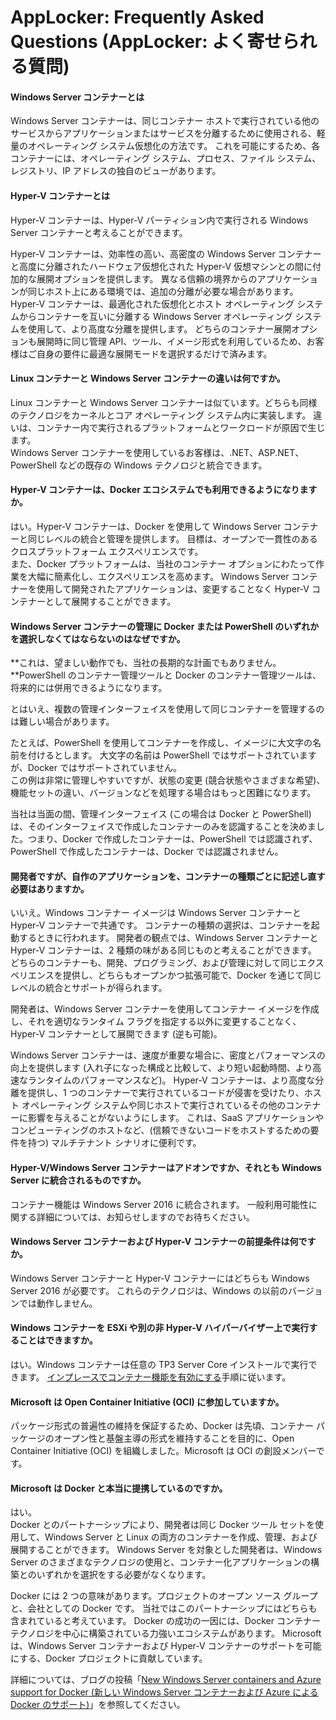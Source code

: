 # AppLocker: Frequently Asked Questions (AppLocker: よく寄せられる質問)

#### Windows Server コンテナーとは

Windows Server コンテナーは、同じコンテナー ホストで実行されている他のサービスからアプリケーションまたはサービスを分離するために使用される、軽量のオペレーティング システム仮想化の方法です。 これを可能にするため、各コンテナーには、オペレーティング システム、プロセス、ファイル システム、レジストリ、IP アドレスの独自のビューがあります。

#### Hyper-V コンテナーとは

Hyper-V コンテナーは、Hyper-V パーティション内で実行される Windows Server コンテナーと考えることができます。

Hyper-V コンテナーは、効率性の高い、高密度の Windows Server コンテナーと高度に分離されたハードウェア仮想化された Hyper-V 仮想マシンとの間に付加的な展開オプションを提供します。 異なる信頼の境界からのアプリケーションが同じホスト上にある環境では、追加の分離が必要な場合があります。 Hyper-V コンテナーは、最適化された仮想化とホスト オペレーティング システムからコンテナーを互いに分離する Windows Server オペレーティング システムを使用して、より高度な分離を提供します。 どちらのコンテナー展開オプションも展開時に同じ管理 API、ツール、イメージ形式を利用しているため、お客様はご自身の要件に最適な展開モードを選択するだけで済みます。

#### Linux コンテナーと Windows Server コンテナーの違いは何ですか。

Linux コンテナーと Windows Server コンテナーは似ています。どちらも同様のテクノロジをカーネルとコア オペレーティング システム内に実装します。 違いは、コンテナー内で実行されるプラットフォームとワークロードが原因で生じます。  
Windows Server コンテナーを使用しているお客様は、.NET、ASP.NET、PowerShell などの既存の Windows テクノロジと統合できます。

#### Hyper-V コンテナーは、Docker エコシステムでも利用できるようになりますか。

はい。Hyper-V コンテナーは、Docker を使用して Windows Server コンテナーと同じレベルの統合と管理を提供します。 目標は、オープンで一貫性のあるクロスプラットフォーム エクスペリエンスです。  
また、Docker プラットフォームは、当社のコンテナー オプションにわたって作業を大幅に簡素化し、エクスペリエンスを高めます。 Windows Server コンテナーを使用して開発されたアプリケーションは、変更することなく Hyper-V コンテナーとして展開することができます。

#### Windows Server コンテナーの管理に Docker または PowerShell のいずれかを選択しなくてはならないのはなぜですか。

**これは、望ましい動作でも、当社の長期的な計画でもありません。**PowerShell のコンテナー管理ツールと Docker のコンテナー管理ツールは、将来的には併用できるようになります。

とはいえ、複数の管理インターフェイスを使用して同じコンテナーを管理するのは難しい場合があります。

たとえば、PowerShell を使用してコンテナーを作成し、イメージに大文字の名前を付けるとします。 大文字の名前は PowerShell ではサポートされていますが、Docker ではサポートされていません。  
この例は非常に管理しやすいですが、状態の変更 (競合状態やさまざまな希望)、機能セットの違い、バージョンなどを処理する場合はもっと困難になります。

当社は当面の間、管理インターフェイス (この場合は Docker と PowerShell) は、そのインターフェイスで作成したコンテナーのみを認識することを決めました。つまり、Docker で作成したコンテナーは、PowerShell では認識されず、PowerShell で作成したコンテナーは、Docker では認識されません。

#### 開発者ですが、自作のアプリケーションを、コンテナーの種類ごとに記述し直す必要はありますか。

いいえ。Windows コンテナー イメージは Windows Server コンテナーと Hyper-V コンテナーで共通です。 コンテナーの種類の選択は、コンテナーを起動するときに行われます。 開発者の観点では、Windows Server コンテナーと Hyper-V コンテナーは、2 種類の味がある同じものと考えることができます。 どちらのコンテナーも、開発、プログラミング、および管理に対して同じエクスペリエンスを提供し、どちらもオープンかつ拡張可能で、Docker を通じて同じレベルの統合とサポートが得られます。

開発者は、Windows Server コンテナーを使用してコンテナー イメージを作成し、それを適切なランタイム フラグを指定する以外に変更することなく、Hyper-V コンテナーとして展開できます (逆も可能)。

Windows Server コンテナーは、速度が重要な場合に、密度とパフォーマンスの向上を提供します (入れ子になった構成と比較して、より短い起動時間、より高速なランタイムのパフォーマンスなど)。 Hyper-V コンテナーは、より高度な分離を提供し、1 つのコンテナーで実行されているコードが侵害を受けたり、ホスト オペレーティング システムや同じホストで実行されているその他のコンテナーに影響を与えることがないようにします。 これは、SaaS アプリケーションやコンピューティングのホストなど、(信頼できないコードをホストするための要件を持つ) マルチテナント シナリオに便利です。

#### Hyper-V/Windows Server コンテナーはアドオンですか、それとも Windows Server に統合されるものですか。

コンテナー機能は Windows Server 2016 に統合されます。 一般利用可能性に関する詳細については、お知らせしますのでお待ちください。

#### Windows Server コンテナーおよび Hyper-V コンテナーの前提条件は何ですか。

Windows Server コンテナーと Hyper-V コンテナーにはどちらも Windows Server 2016 が必要です。 これらのテクノロジは、Windows の以前のバージョンでは動作しません。

#### Windows コンテナーを ESXi や別の非 Hyper-V ハイパーバイザー上で実行することはできますか。

はい。Windows コンテナーは任意の TP3 Server Core インストールで実行できます。 [インプレースでコンテナー機能を有効にする](../quick_start/inplace_setup.md)手順に従います。

#### Microsoft は Open Container Initiative (OCI) に参加していますか。

パッケージ形式の普遍性の維持を保証するため、Docker は先頃、コンテナー パッケージのオープン性と基盤主導の形式を維持することを目的に、Open Container Initiative (OCI) を組織しました。Microsoft は OCI の創設メンバーです。

#### Microsoft は Docker と本当に提携しているのですか。

はい。  
Docker とのパートナーシップにより、開発者は同じ Docker ツール セットを使用して、Windows Server と Linux の両方のコンテナーを作成、管理、および展開することができます。 Windows Server を対象とした開発者は、Windows Server のさまざまなテクノロジの使用と、コンテナー化アプリケーションの構築とのいずれかを選択をする必要がなくなります。

Docker には 2 つの意味があります。プロジェクトのオープン ソース グループと、会社としての Docker です。 当社ではこのパートナーシップにはどちらも含まれていると考えています。 Docker の成功の一因には、Docker コンテナー テクノロジを中心に構築されている力強いエコシステムがあります。 Microsoft は、Windows Server コンテナーおよび Hyper-V コンテナーのサポートを可能にする、Docker プロジェクトに貢献しています。

詳細については、ブログの投稿「[New Windows Server containers and Azure support for Docker (新しい Windows Server コンテナーおよび Azure による Docker のサポート)](http://azure.microsoft.com/blog/2014/10/15/new-windows-server-containers-and-azure-support-for-docker/?WT.mc_id=Blog_ServerCloud_Announce_TTD)」を参照してください。



